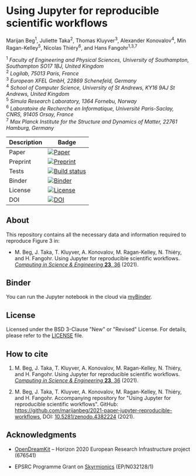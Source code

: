# Using Jupyter for reproducible scientific workflows
Marijan Beg<sup>1</sup>, Juliette Taka<sup>2</sup>, Thomas Kluyver<sup>3</sup>, Alexander Konovalov<sup>4</sup>, Min Ragan-Kelley<sup>5</sup>,
Nicolas Thiéry<sup>6</sup>, and Hans Fangohr<sup>1,3,7</sup>

<sup>1</sup> *Faculty of Engineering and Physical Sciences, University of Southampton, Southampton SO17 1BJ, United Kingdom*  
<sup>2</sup> *Logilab, 75013 Paris, France*  
<sup>3</sup> *European XFEL GmbH, 22869 Schenefeld, Germany*  
<sup>4</sup> *School of Computer Science, University of St Andrews, KY16 9AJ St Andrews, United Kingdom*  
<sup>5</sup> *Simula Research Laboratory, 1364 Fornebu, Norway*  
<sup>6</sup> *Laboratoire de Recherche en Informatique, Université Paris-Saclay, CNRS, 91405 Orsay, France*  
<sup>7</sup> *Max Planck Institute for the Structure and Dynamics of Matter, 22761 Hamburg, Germany*  

| Description | Badge |
| --- | --- |
| Paper | [![Paper](https://img.shields.io/badge/Computing%20in%20Science%20%26%20Engineering-23:36%20(2021)-blue)](https://ieeexplore.ieee.org/document/9325550) |
| Preprint | [![Preprint](https://img.shields.io/badge/arXiv-2102.09562-green.svg)](https://arxiv.org/abs/2102.09562) |
| Tests | [![Build status](https://github.com/marijanbeg/2021-paper-jupyter-reproducible-workflows/workflows/workflow/badge.svg)](https://github.com/marijanbeg/2021-paper-jupyter-reproducible-workflows/actions) |
| Binder | [![Binder](https://mybinder.org/badge_logo.svg)](https://mybinder.org/v2/gh/marijanbeg/2021-paper-jupyter-reproducible-workflows/HEAD?labpath=notebooks%2Fuse-case-ubermag.ipynb) |
| License | [![License](https://img.shields.io/badge/License-BSD%203--Clause-blue.svg)](https://opensource.org/licenses/BSD-3-Clause) |
| DOI | [![DOI](https://zenodo.org/badge/323295897.svg)](https://zenodo.org/badge/latestdoi/323295897) |

## About

This repository contains all the necessary data and information required to reproduce Figure 3 in:

- M. Beg, J. Taka, T. Kluyver, A. Konovalov, M. Ragan-Kelley, N. Thiéry, and H. Fangohr. Using Jupyter for reproducible scientific workflows. [*Computing in Science & Engineering* **23**, 36](https://ieeexplore.ieee.org/document/9325550/) (2021).

## Binder

You can run the Jupyter notebook in the cloud via [myBinder](https://mybinder.org/v2/gh/marijanbeg/2021-paper-jupyter-reproducible-workflows/HEAD?urlpath=lab/tree/notebooks/use-case-ubermag.ipynb).

## License

Licensed under the BSD 3-Clause "New" or "Revised" License. For details, please refer to the [LICENSE](LICENSE) file.

## How to cite

1. M. Beg, J. Taka, T. Kluyver, A. Konovalov, M. Ragan-Kelley, N. Thiéry, and H. Fangohr. Using Jupyter for reproducible scientific workflows. [*Computing in Science & Engineering* **23**, 36](https://ieeexplore.ieee.org/document/9325550/) (2021).

2. M. Beg, J. Taka, T. Kluyver, A. Konovalov, M. Ragan-Kelley, N. Thiéry, and H. Fangohr. Accompanying repository for "Using Jupyter for reproducible scientific workflows". GitHub: https://github.com/marijanbeg/2021-paper-jupyter-reproducible-workflows, DOI: [10.5281/zenodo.4382224](https://zenodo.org/record/4382224) (2021).

## Acknowledgments

- [OpenDreamKit](http://opendreamkit.org/) – Horizon 2020 European Research Infrastructure project (676541)

- EPSRC Programme Grant on [Skyrmionics](http://www.skyrmions.ac.uk) (EP/N032128/1)
